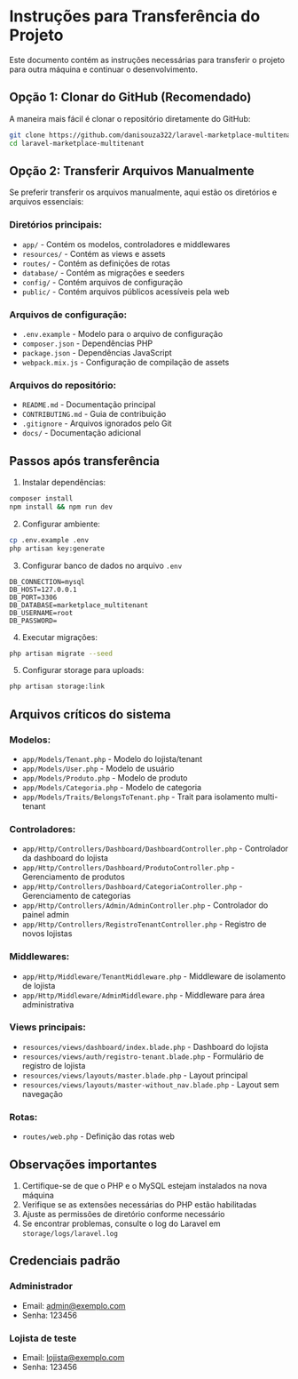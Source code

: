 # Instruções para Transferência do Projeto

Este documento contém as instruções necessárias para transferir o projeto para outra máquina e continuar o desenvolvimento.

## Opção 1: Clonar do GitHub (Recomendado)

A maneira mais fácil é clonar o repositório diretamente do GitHub:

```bash
git clone https://github.com/danisouza322/laravel-marketplace-multitenant.git
cd laravel-marketplace-multitenant
```

## Opção 2: Transferir Arquivos Manualmente

Se preferir transferir os arquivos manualmente, aqui estão os diretórios e arquivos essenciais:

### Diretórios principais:
- `app/` - Contém os modelos, controladores e middlewares
- `resources/` - Contém as views e assets
- `routes/` - Contém as definições de rotas
- `database/` - Contém as migrações e seeders
- `config/` - Contém arquivos de configuração
- `public/` - Contém arquivos públicos acessíveis pela web

### Arquivos de configuração:
- `.env.example` - Modelo para o arquivo de configuração
- `composer.json` - Dependências PHP
- `package.json` - Dependências JavaScript
- `webpack.mix.js` - Configuração de compilação de assets

### Arquivos do repositório:
- `README.md` - Documentação principal
- `CONTRIBUTING.md` - Guia de contribuição
- `.gitignore` - Arquivos ignorados pelo Git
- `docs/` - Documentação adicional

## Passos após transferência

1. Instalar dependências:
```bash
composer install
npm install && npm run dev
```

2. Configurar ambiente:
```bash
cp .env.example .env
php artisan key:generate
```

3. Configurar banco de dados no arquivo `.env`
```
DB_CONNECTION=mysql
DB_HOST=127.0.0.1
DB_PORT=3306
DB_DATABASE=marketplace_multitenant
DB_USERNAME=root
DB_PASSWORD=
```

4. Executar migrações:
```bash
php artisan migrate --seed
```

5. Configurar storage para uploads:
```bash
php artisan storage:link
```

## Arquivos críticos do sistema

### Modelos:
- `app/Models/Tenant.php` - Modelo do lojista/tenant
- `app/Models/User.php` - Modelo de usuário
- `app/Models/Produto.php` - Modelo de produto
- `app/Models/Categoria.php` - Modelo de categoria
- `app/Models/Traits/BelongsToTenant.php` - Trait para isolamento multi-tenant

### Controladores:
- `app/Http/Controllers/Dashboard/DashboardController.php` - Controlador da dashboard do lojista
- `app/Http/Controllers/Dashboard/ProdutoController.php` - Gerenciamento de produtos
- `app/Http/Controllers/Dashboard/CategoriaController.php` - Gerenciamento de categorias
- `app/Http/Controllers/Admin/AdminController.php` - Controlador do painel admin
- `app/Http/Controllers/RegistroTenantController.php` - Registro de novos lojistas

### Middlewares:
- `app/Http/Middleware/TenantMiddleware.php` - Middleware de isolamento de lojista
- `app/Http/Middleware/AdminMiddleware.php` - Middleware para área administrativa

### Views principais:
- `resources/views/dashboard/index.blade.php` - Dashboard do lojista
- `resources/views/auth/registro-tenant.blade.php` - Formulário de registro de lojista
- `resources/views/layouts/master.blade.php` - Layout principal
- `resources/views/layouts/master-without_nav.blade.php` - Layout sem navegação

### Rotas:
- `routes/web.php` - Definição das rotas web

## Observações importantes

1. Certifique-se de que o PHP e o MySQL estejam instalados na nova máquina
2. Verifique se as extensões necessárias do PHP estão habilitadas
3. Ajuste as permissões de diretório conforme necessário
4. Se encontrar problemas, consulte o log do Laravel em `storage/logs/laravel.log`

## Credenciais padrão

### Administrador
- Email: admin@exemplo.com
- Senha: 123456

### Lojista de teste
- Email: lojista@exemplo.com
- Senha: 123456 